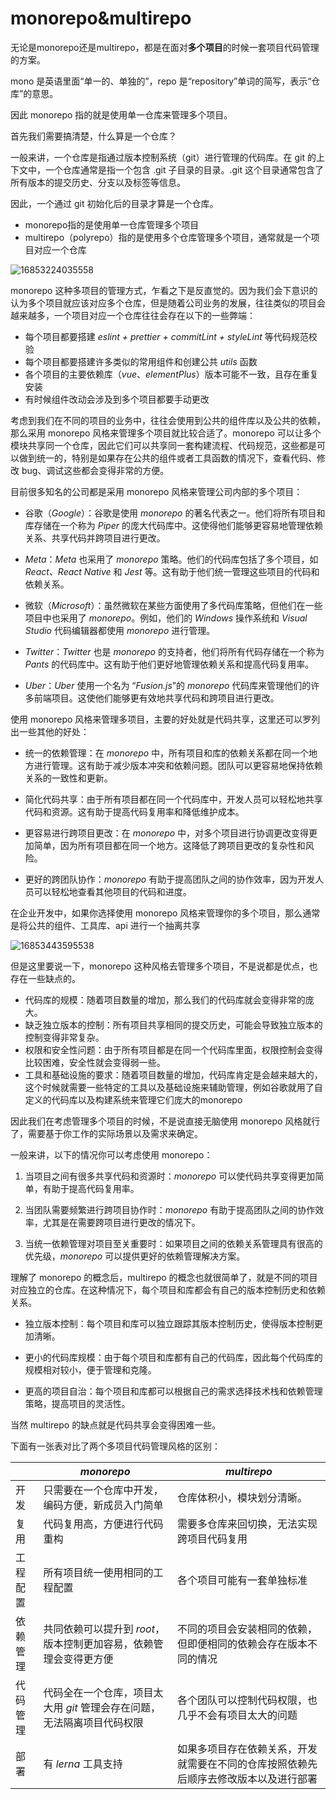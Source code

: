 # monorepo&multirepo

无论是monorepo还是multirepo，都是在面对**多个项目**的时候一套项目代码管理的方案。

mono 是英语里面“单一的、单独的”，repo 是“repository”单词的简写，表示“仓库”的意思。

因此 monorepo 指的就是使用单一仓库来管理多个项目。



首先我们需要搞清楚，什么算是一个仓库？

一般来讲，一个仓库是指通过版本控制系统（git）进行管理的代码库。在 git 的上下文中，一个仓库通常是指一个包含 .git 子目录的目录。.git 这个目录通常包含了所有版本的提交历史、分支以及标签等信息。

因此，一个通过 git 初始化后的目录才算是一个仓库。



- monorepo指的是使用单一仓库管理多个项目
- multirepo（polyrepo）指的是使用多个仓库管理多个项目，通常就是一个项目对应一个仓库

![16853224035558](https://resource.duyiedu.com/xiejie/2023-05-30-022814.jpg)

monorepo 这种多项目的管理方式，乍看之下是反直觉的。因为我们会下意识的认为多个项目就应该对应多个仓库，但是随着公司业务的发展，往往类似的项目会越来越多，一个项目对应一个仓库往往会存在以下的一些弊端：

- 每个项目都要搭建 *eslint + prettier + commitLint + styleLint* 等代码规范校验
- 每个项目都要搭建许多类似的常用组件和创建公共 *utils* 函数
- 各个项目的主要依赖库（*vue*、*elementPlus*）版本可能不一致，且存在重复安装
- 有时候组件改动会涉及到多个项目都要手动更改

考虑到我们在不同的项目的业务中，往往会使用到公共的组件库以及公共的依赖，那么采用 monorepo 风格来管理多个项目就比较合适了。monorepo 可以让多个模块共享同一个仓库，因此它们可以共享同一套构建流程、代码规范，这些都是可以做到统一的，特别是如果存在公共的组件或者工具函数的情况下，查看代码、修改 bug、调试这些都会变得非常的方便。

目前很多知名的公司都是采用 monorepo 风格来管理公司内部的多个项目：

- 谷歌（*Google*）：谷歌是使用 *monorepo* 的著名代表之一。他们将所有项目和库存储在一个称为 *Piper* 的庞大代码库中。这使得他们能够更容易地管理依赖关系、共享代码并跨项目进行更改。

- *Meta*：*Meta* 也采用了 *monorepo* 策略。他们的代码库包括了多个项目，如 *React、React Native* 和 *Jest* 等。这有助于他们统一管理这些项目的代码和依赖关系。

- 微软（*Microsoft*）：虽然微软在某些方面使用了多代码库策略，但他们在一些项目中也采用了 *monorepo*。例如，他们的 *Windows* 操作系统和 *Visual Studio* 代码编辑器都使用 *monorepo* 进行管理。

- *Twitter*：*Twitter* 也是 *monorepo* 的支持者，他们将所有代码存储在一个称为 *Pants* 的代码库中。这有助于他们更好地管理依赖关系和提高代码复用率。

- *Uber*：*Uber* 使用一个名为 “*Fusion.js*”的 *monorepo* 代码库来管理他们的许多前端项目。这使他们能够更有效地共享代码和跨项目进行更改。

使用 monorepo 风格来管理多项目，主要的好处就是代码共享，这里还可以罗列出一些其他的好处：

- 统一的依赖管理：在 *monorepo* 中，所有项目和库的依赖关系都在同一个地方进行管理。这有助于减少版本冲突和依赖问题。团队可以更容易地保持依赖关系的一致性和更新。

- 简化代码共享：由于所有项目都在同一个代码库中，开发人员可以轻松地共享代码和资源。这有助于提高代码复用率和降低维护成本。

- 更容易进行跨项目更改：在 *monorepo* 中，对多个项目进行协调更改变得更加简单，因为所有项目都在同一个地方。这降低了跨项目更改的复杂性和风险。

- 更好的跨团队协作：*monorepo* 有助于提高团队之间的协作效率，因为开发人员可以轻松地查看其他项目的代码和进度。



在企业开发中，如果你选择使用 monorepo 风格来管理你的多个项目，那么通常是将公共的组件、工具库、api 进行一个抽离共享

![16853443595538](https://resource.duyiedu.com/xiejie/2023-05-30-024153.jpg)

但是这里要说一下，monorepo 这种风格去管理多个项目，不是说都是优点，也存在一些缺点的。

- 代码库的规模：随着项目数量的增加，那么我们的代码库就会变得非常的庞大。
- 缺乏独立版本的控制：所有项目共享相同的提交历史，可能会导致独立版本的控制变得非常复杂。
- 权限和安全性问题：由于所有项目都是在同一个代码库里面，权限控制会变得比较困难，安全性就会变得弱一些。
- 工具和基础设施的要求：随着项目数量的增加，代码库肯定是会越来越大的，这个时候就需要一些特定的工具以及基础设施来辅助管理，例如谷歌就用了自定义的代码库以及构建系统来管理它们庞大的monorepo



因此我们在考虑管理多个项目的时候，不是说直接无脑使用 monorepo 风格就行了，需要基于你工作的实际场景以及需求来确定。

一般来讲，以下的情况你可以考虑使用 monorepo：

1. 当项目之间有很多共享代码和资源时：*monorepo* 可以使代码共享变得更加简单，有助于提高代码复用率。

2. 当团队需要频繁进行跨项目协作时：*monorepo* 有助于提高团队之间的协作效率，尤其是在需要跨项目进行更改的情况下。

3. 当统一依赖管理对项目至关重要时：如果项目之间的依赖关系管理具有很高的优先级，*monorepo* 可以提供更好的依赖管理解决方案。



理解了 monorepo 的概念后，multirepo 的概念也就很简单了，就是不同的项目对应独立的仓库。在这种情况下，每个项目和库都会有自己的版本控制历史和依赖关系。

- 独立版本控制：每个项目和库可以独立跟踪其版本控制历史，使得版本控制更加清晰。

- 更小的代码库规模：由于每个项目和库都有自己的代码库，因此每个代码库的规模相对较小，便于管理和克隆。

- 更高的项目自治：每个项目和库都可以根据自己的需求选择技术栈和依赖管理策略，提高项目的灵活性。

当然 multirepo 的缺点就是代码共享会变得困难一些。

下面有一张表对比了两个多项目代码管理风格的区别：



|          | *monorepo*                                                   | *multirepo*                                                  |
| -------- | ------------------------------------------------------------ | ------------------------------------------------------------ |
| 开发     | 只需要在一个仓库中开发，编码方便，新成员入门简单             | 仓库体积小，模块划分清晰。                                   |
| 复用     | 代码复用高，方便进行代码重构                                 | 需要多仓库来回切换，无法实现跨项目代码复用                   |
| 工程配置 | 所有项目统一使用相同的工程配置                               | 各个项目可能有一套单独标准                                   |
| 依赖管理 | 共同依赖可以提升到 *root*，版本控制更加容易，依赖管理会变得更方便 | 不同的项目会安装相同的依赖，但即便相同的依赖会存在版本不同的情况 |
| 代码管理 | 代码全在一个仓库，项目太大用 *git* 管理会存在问题，无法隔离项目代码权限 | 各个团队可以控制代码权限，也几乎不会有项目太大的问题         |
| 部署     | 有 *lerna* 工具支持                                          | 如果多项目存在依赖关系，开发就需要在不同的仓库按照依赖先后顺序去修改版本以及进行部署 |

